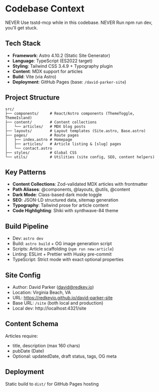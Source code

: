 # Codebase Context

NEVER Use tsstd-mcp while in this codebase.
NEVER Run npm run dev, you'll get stuck.

## Tech Stack

- **Framework**: Astro 4.10.2 (Static Site Generator)
- **Language**: TypeScript (ES2022 target)
- **Styling**: Tailwind CSS 3.4.9 + Typography plugin
- **Content**: MDX support for articles
- **Build**: Vite (via Astro)
- **Deployment**: GitHub Pages (base: `/david-parker-site`)

## Project Structure

```
src/
├── components/     # React/Astro components (ThemeToggle, ThemeIsland)
├── content/        # Content collections
│   └── articles/   # MDX blog posts
├── layouts/        # Layout templates (Site.astro, Base.astro)
├── pages/          # Route pages
│   ├── index.astro # Homepage
│   ├── articles/   # Article listing & [slug] pages
│   └── contact.astro
├── styles/         # Global CSS
└── utils/          # Utilities (site config, SEO, content helpers)
```

## Key Patterns

- **Content Collections**: Zod-validated MDX articles with frontmatter
- **Path Aliases**: @components, @layouts, @utils, @content
- **Dark Mode**: Class-based dark mode toggle
- **SEO**: JSON-LD structured data, sitemap generation
- **Typography**: Tailwind prose for article content
- **Code Highlighting**: Shiki with synthwave-84 theme

## Build Pipeline

- Dev: `astro dev`
- Build: `astro build` + OG image generation script
- Scripts: Article scaffolding (`npm run new:article`)
- Linting: ESLint + Prettier with Husky pre-commit
- TypeScript: Strict mode with exact optional properties

## Site Config

- Author: David Parker (david@redkey.io)
- Location: Virginia Beach, VA
- URL: https://redkeyio.github.io/david-parker-site
- Base URL: `/site` (both local and production)
- Local dev: http://localhost:4321/site

## Content Schema

Articles require:

- title, description (max 160 chars)
- pubDate (Date)
- Optional: updatedDate, draft status, tags, OG meta

## Deployment

Static build to `dist/` for GitHub Pages hosting
